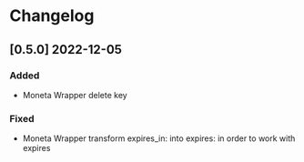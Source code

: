 # Changelog

## [0.5.0] 2022-12-05

### Added

- Moneta Wrapper delete key

### Fixed

- Moneta Wrapper transform expires_in: into expires: in order to work with expires 